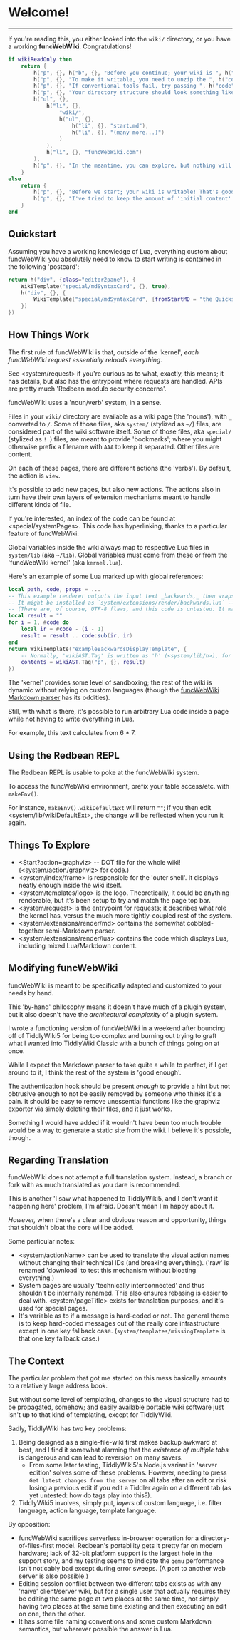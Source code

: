 # Welcome!

***

If you're reading this, you either looked into the `wiki/` directory, or you have a working **funcWebWiki**. Congratulations!

```t.lua
if wikiReadOnly then
	return {
		h("p", {}, h("b", {}, "Before you continue; your wiki is ", h("i", {}, "read-only!"))),
		h("p", {}, "To make it writable, you need to unzip the ", h("code", {}, "wiki"), " directory from the ", h("code", {}, "funcWebWiki.com"), " file."),
		h("p", {}, "If conventional tools fail, try passing ", h("code", {}, "-- --unpack"), " when launching."),
		h("p", {}, "Your directory structure should look something like this once you're done:"),
		h("ul", {},
			h("li", {},
				"wiki/",
				h("ul", {},
					h("li", {}, "start.md"),
					h("li", {}, "(many more...)")
				)
			),
			h("li", {}, "funcWebWiki.com")
		),
		h("p", {}, "In the meantime, you can explore, but nothing will be editable.")
	}
else
	return {
		h("p", {}, "Before we start; your wiki is writable! That's good. (This message would have changed if it wasn't.)"),
		h("p", {}, "I've tried to keep the amount of 'initial content' pages relatively lean in order to avoid complicating things; you should be able to start writing right away.")
	}
end
```

## Quickstart

Assuming you have a working knowledge of Lua, everything custom about funcWebWiki you absolutely need to know to start writing is contained in the following 'postcard':

```t.lua
return h("div", {class="editor2pane"}, {
	WikiTemplate("special/mdSyntaxCard", {}, true),
	h("div", {}, {
		WikiTemplate("special/mdSyntaxCard", {fromStartMD = "the Quickstart"}, false)
	})
})
```

## How Things Work

The first rule of funcWebWiki is that, outside of the 'kernel', _each funcWebWiki request essentially reloads everything._

See <system/request> if you're curious as to what, exactly, this means; it has details, but also has the entrypoint where requests are handled. APIs are pretty much 'Redbean modulo security concerns'.

funcWebWiki uses a 'noun/verb' system, in a sense.

Files in your `wiki/` directory are available as a wiki page (the 'nouns'), with `_` converted to `/`. Some of those files, aka `system/` (stylized as `~/`) files, are considered part of the wiki software itself. Some of those files, aka `special/` (stylized as `! `) files, are meant to provide 'bookmarks'; where you might otherwise prefix a filename with `AAA` to keep it separated. Other files are content.

On each of these pages, there are different actions (the 'verbs'). By default, the action is `view`.

It's possible to add new pages, but also new actions. The actions also in turn have their own layers of extension mechanisms meant to handle different kinds of file.

If you're interested, an index of the code can be found at <special/systemPages>. This code has hyperlinking, thanks to a particular feature of funcWebWiki:

Global variables inside the wiki always map to respective Lua files in `system/lib` (aka `~/lib`). Global variables must come from these or from the 'funcWebWiki kernel' (aka `kernel.lua`).

Here's an example of some Lua marked up with global references:

```lua
local path, code, props = ...
-- This example renderer outputs the input text _backwards,_ then wraps it in a template.
-- It might be installed as `system/extensions/render/backwards.lua` -- it would then render '.backwards' files.
-- (There are, of course, UTF-8 flaws, and this code is untested. It mainly shows off the hyperlinking.)
local result = ""
for i = 1, #code do
	local ir = #code - (i - 1)
	result = result .. code:sub(ir, ir)
end
return WikiTemplate("exampleBackwardsDisplayTemplate", {
	-- Normally, 'wikiAST.Tag' is written as 'h' (<system/lib/h>), for convenience.
	contents = wikiAST.Tag("p", {}, result)
})
```

The 'kernel' provides some level of sandboxing; the rest of the wiki is dynamic without relying on custom languages (though the [funcWebWiki Markdown parser](system/extensions/render/md) has its oddities).

Still, with what is there, it's possible to run arbitrary Lua code inside a page while not having to write everything in Lua.

For example, this text calculates <?lua 6 * 7?> from 6 * 7.

## Using the Redbean REPL

The Redbean REPL is usable to poke at the funcWebWiki system.

To access the funcWebWiki environment, prefix your table access/etc. with `makeEnv()`.

For instance, `makeEnv().wikiDefaultExt` will return <code >"<?lua tostring(wikiDefaultExt)?>"</code >; if you then edit <system/lib/wikiDefaultExt>, the change will be reflected when you run it again.

## Things To Explore

* <Start?action=graphviz> -- DOT file for the whole wiki! (<system/action/graphviz> for code.)
* <system/index/frame> is responsible for the 'outer shell'. It displays neatly enough inside the wiki itself.
* <system/templates/logo> is the logo.
  Theoretically, it could be anything renderable, but it's been setup to try and match the page top bar.
* <system/request> is the entrypoint for requests; it describes what role the kernel has, versus the much more tightly-coupled rest of the system.
* <system/extensions/render/md> contains the somewhat cobbled-together semi-Markdown parser.
* <system/extensions/render/lua> contains the code which displays Lua, including mixed Lua/Markdown content.

## Modifying funcWebWiki

funcWebWiki is meant to be specifically adapted and customized to your needs by hand.

This 'by-hand' philosophy means it doesn't have much of a plugin system, but it also doesn't have the _architectural complexity_ of a plugin system.

I wrote a functioning version of funcWebWiki in a weekend after bouncing off of TiddlyWiki5 for being too complex and burning out trying to graft what I wanted into TiddlyWiki Classic with a bunch of things going on at once.

While I expect the Markdown parser to take quite a while to perfect, if I get around to it, I think the rest of the system is 'good enough'.

The authentication hook should be present _enough_ to provide a hint but not obtrusive enough to not be easily removed by someone who thinks it's a pain. It should be easy to remove unessential functions like the graphviz exporter via simply deleting their files, and it just works.

Something I would have added if it wouldn't have been too much trouble would be a way to generate a static site from the wiki. I believe it's possible, though.

## Regarding Translation

funcWebWiki does not attempt a full translation system. Instead, a branch or fork with as much translated as you dare is recommended.

This is another 'I saw what happened to TiddlyWiki5, and I don't want it happening here' problem, I'm afraid. Doesn't mean I'm happy about it.

_However,_ when there's a clear and obvious reason and opportunity, things that shouldn't bloat the core will be added.

Some particular notes:

* <system/actionName> can be used to translate the visual action names without changing their technical IDs (and breaking everything).
  ('raw' is renamed 'download' to test this mechanism without bloating everything.)
* System pages are usually 'technically interconnected' and thus shouldn't be internally renamed. This also ensures rebasing is easier to deal with.
  <system/pageTitle> exists for translation purposes, and it's used for special pages.
* It's variable as to if a message is hard-coded or not. The general theme is to keep hard-coded messages out of the really core infrastructure except in one key fallback case.
  (`system/templates/missingTemplate` is that one key fallback case.)

## The Context

The particular problem that got me started on this mess basically amounts to a relatively large address book.

But without some level of templating, changes to the visual structure had to be propagated, somehow; and easily available portable wiki software just isn't up to that kind of templating, except for TiddlyWiki.

Sadly, TiddlyWiki has two key problems:

1. Being designed as a single-file-wiki first makes backup awkward at best, and I find it somewhat alarming that the _existence of multiple tabs_ is dangerous and can lead to reversion on many savers.
   * From some later testing, TiddlyWiki5's Node.js variant in 'server edition' solves some of these problems. However, needing to press `Get latest changes from the server` on all tabs after an edit or risk losing a previous edit if you edit a Tiddler again on a different tab (as yet untested: how do tags play into this?).
2. TiddlyWiki5 involves, simply put, _layers_ of custom language, i.e. filter language, action language, template language.

By opposition:

* funcWebWiki sacrifices serverless in-browser operation for a directory-of-files-first model. Redbean's portability gets it pretty far on modern hardware; lack of 32-bit platform support is the largest hole in the support story, and my testing seems to indicate the `qemu` performance isn't noticably bad except during error sweeps. (A port to another web server is also possible.)
* Editing session conflict between two different tabs exists as with any 'naive' client/server wiki, but for a single user that actually requires they be editing the same page at two places at the same time, not simply having two places at the same time existing and then executing an edit on one, then the other.
* It has some file naming conventions and some custom Markdown semantics, but wherever possible the answer is Lua.

